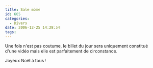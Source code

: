 ```yaml
---
title: Sale môme
id: 665
categories:
  - Divers
date: 2006-12-25 14:28:54
tags:
---
```


Une fois n'est pas coutume, le billet du jour sera uniquement constitué d'une vidéo mais elle est parfaitement de circonstance.

Joyeux Noël à tous !
 <object width="425" height="350" data="http://www.youtube.com/v/IHfndUV-jco">     <param name="movie" value="http://www.youtube.com/v/IHfndUV-jco"></param> </object>